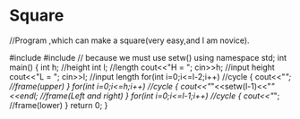 # Square
//Program ,which can make a square(very easy,and I am novice).

#include<iostream>
#include<iomanip>    // because we must use setw()
using namespace std;
int main()
{
	int h;   //height
	int l;   //length
	cout<<"H = ";
	cin>>h;  //input height
	cout<<"L = ";
	cin>>l;   //input length
	for(int i=0;i<=l-2;i++)    //cycle
	{
		cout<<"*";   //frame(upper)
	}
	for(int i=0;i<=h;i++)   //cycle
	{
		cout<<"*"<<setw(l-1)<<"*"<<endl;   //frame(Left and right)
	}
	for(int i=0;i<=l-1;i++)      //cycle
	{
		cout<<"*";   //frame(lower)
	}
	return 0;
}
